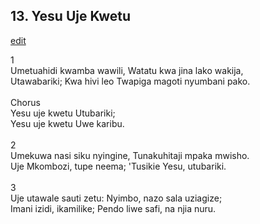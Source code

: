 ## 13. Yesu Uje Kwetu
[edit](https://docs.google.com/document/d/1TXuWH3nkMdBERJgsAEFfVUByy%2Dpa73oy/edit?mode=html)



1\
Umetuahidi kwamba wawili, Watatu kwa jina lako wakija,\
Utawabariki; Kwa hivi leo Twapiga magoti nyumbani pako.\
\
Chorus\
Yesu uje kwetu Utubariki;\
Yesu uje kwetu Uwe karibu.\
\
2\
Umekuwa nasi siku nyingine, Tunakuhitaji mpaka mwisho.\
Uje Mkombozi, tupe neema; \'Tusikie Yesu, utubariki.\
\
3\
Uje utawale sauti zetu: Nyimbo, nazo sala uziagize;\
Imani izidi, ikamilike; Pendo liwe safi, na njia nuru.
